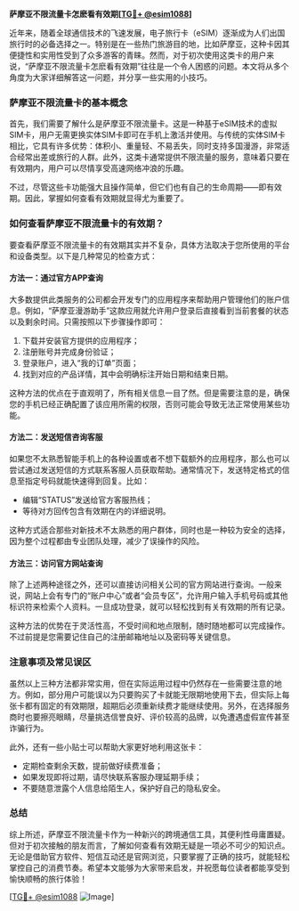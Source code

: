 **萨摩亚不限流量卡怎麽看有效期[[TG💪+ @esim1088](https://t.me/s/esim1088)]**

近年来，随着全球通信技术的飞速发展，电子旅行卡（eSIM）逐渐成为人们出国旅行时的必备选择之一。特别是在一些热门旅游目的地，比如萨摩亚，这种卡因其便捷性和实用性受到了众多游客的青睐。然而，对于初次使用这类卡的用户来说，“萨摩亚不限流量卡怎麽看有效期”往往是一个令人困惑的问题。本文将从多个角度为大家详细解答这一问题，并分享一些实用的小技巧。

### 萨摩亚不限流量卡的基本概念

首先，我们需要了解什么是萨摩亚不限流量卡。这是一种基于eSIM技术的虚拟SIM卡，用户无需更换实体SIM卡即可在手机上激活并使用。与传统的实体SIM卡相比，它具有许多优势：体积小、重量轻、不易丢失，同时支持多国漫游，非常适合经常出差或旅行的人群。此外，这类卡通常提供不限流量的服务，意味着只要在有效期内，用户可以尽情享受高速网络冲浪的乐趣。

不过，尽管这些卡功能强大且操作简单，但它们也有自己的生命周期——即有效期。因此，掌握如何查看有效期就显得尤为重要了。

### 如何查看萨摩亚不限流量卡的有效期？

要查看萨摩亚不限流量卡的有效期其实并不复杂，具体方法取决于您所使用的平台和设备类型。以下是几种常见的检查方式：

#### 方法一：通过官方APP查询
大多数提供此类服务的公司都会开发专门的应用程序来帮助用户管理他们的账户信息。例如，“萨摩亚漫游助手”这款应用就允许用户登录后直接看到当前套餐的状态以及剩余时间。只需按照以下步骤操作即可：
1. 下载并安装官方提供的应用程序；
2. 注册账号并完成身份验证；
3. 登录账户，进入“我的订单”页面；
4. 找到对应的产品详情，其中会明确标注开始日期和结束日期。

这种方法的优点在于直观明了，所有相关信息一目了然。但是需要注意的是，确保您的手机已经正确配置了该应用所需的权限，否则可能会导致无法正常使用某些功能。

#### 方法二：发送短信咨询客服
如果您不太熟悉智能手机上的各种设置或者不想下载额外的应用程序，那么也可以尝试通过发送短信的方式联系客服人员获取帮助。通常情况下，发送特定格式的信息至指定号码就能快速得到回复。比如：
- 编辑“STATUS”发送给官方客服热线；
- 等待对方回传包含有效期在内的详细说明。

这种方式适合那些对新技术不太熟悉的用户群体，同时也是一种较为安全的选择，因为整个过程都由专业团队处理，减少了误操作的风险。

#### 方法三：访问官方网站查询
除了上述两种途径之外，还可以直接访问相关公司的官方网站进行查询。一般来说，网站上会有专门的“账户中心”或者“会员专区”，允许用户输入手机号码或其他标识符来检索个人资料。一旦成功登录，就可以轻松找到有关有效期的所有记录。

这种方法的优势在于灵活性高，不受时间和地点限制，随时随地都可以完成操作。不过前提是您需要记住自己的注册邮箱地址以及密码等关键信息。

### 注意事项及常见误区

虽然以上三种方法都非常实用，但在实际运用过程中仍然存在一些需要注意的地方。例如，部分用户可能误以为只要购买了卡就能无限期地使用下去，但实际上每张卡都有固定的有效期限，超期后必须重新续费才能继续使用。另外，在选择服务商时也要擦亮眼睛，尽量挑选信誉良好、评价较高的品牌，以免遭遇虚假宣传甚至诈骗行为。

此外，还有一些小贴士可以帮助大家更好地利用这张卡：
- 定期检查剩余天数，提前做好续费准备；
- 如果发现即将过期，请尽快联系客服办理延期手续；
- 不要随意泄露个人信息给陌生人，保护好自己的隐私安全。

### 总结

综上所述，萨摩亚不限流量卡作为一种新兴的跨境通信工具，其便利性毋庸置疑。但对于初次接触的朋友而言，了解如何查看有效期无疑是一项必不可少的知识点。无论是借助官方软件、短信互动还是官网浏览，只要掌握了正确的技巧，就能轻松掌控自己的消费节奏。希望本文能够为大家带来启发，并祝愿每位读者都能享受到愉快顺畅的旅行体验！

[[TG💪+ @esim1088](https://t.me/s/esim1088) ![Image](https://i.postimg.cc/4NQfJmqS/Snipaste-2025-05-13-00-14-12.png)]